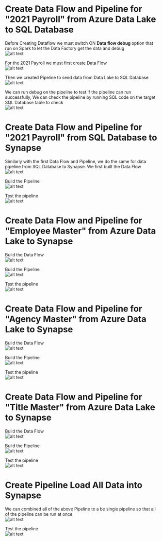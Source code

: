 # Create Data Flow and Pipeline for "2021 Payroll" from Azure Data Lake to SQL Database
Before Creating Dataflow we must switch ON **Data flow debug** option that run on Spark to let the Data Factory get the data and debug </br>
![alt text](https://github.com/NgoDuyVu1993/Data_Engineer_Ass5_Data_Pipeline/blob/main/Create%20Data%20Flows%20and%20Pipelines/image/Turn%20ON%20Dataflow%20debug.jpg)

For the 2021 Payroll we must first create Data Flow </br>
![alt text](https://github.com/NgoDuyVu1993/Data_Engineer_Ass5_Data_Pipeline/blob/main/Create%20Data%20Flows%20and%20Pipelines/image/Create%20Payroll%202021%20Dataflow.jpg)

Then we created Pipeline to send data from Data Lake to SQL Database </br>
![alt text](https://github.com/NgoDuyVu1993/Data_Engineer_Ass5_Data_Pipeline/blob/main/Create%20Data%20Flows%20and%20Pipelines/image/Create%20Pipeline%20for%20Payroll%202021%20to%20SQLDB.jpg)

We can run debug on the pipeline to test if the pipeline can run successfully, We can check the pipeline by running SQL code on the target SQL Database table to check </br>
![alt text](https://github.com/NgoDuyVu1993/Data_Engineer_Ass5_Data_Pipeline/blob/main/Create%20Data%20Flows%20and%20Pipelines/image/Pipeline%202021%20Payrol%20to%20SQLDB%20Run%20Success.jpg)

# Create Data Flow and Pipeline for "2021 Payroll" from SQL Database to Synapse
Similarly with the first Data Flow and Pipeline, we do the same for data pipeline from SQL Database to Synapse. We first built the Data Flow </br>
![alt text](https://github.com/NgoDuyVu1993/Data_Engineer_Ass5_Data_Pipeline/blob/main/Create%20Data%20Flows%20and%20Pipelines/image/Create%20Payroll%20Dataflow%20from%20SQLDB%20to%20Synapse.jpg)

Build the Pipeline </br>
![alt text](https://github.com/NgoDuyVu1993/Data_Engineer_Ass5_Data_Pipeline/blob/main/Create%20Data%20Flows%20and%20Pipelines/image/Create%20Payroll%20Pipeline%20from%20SQLDB%20to%20Synapse.jpg)

Test the pipeline </br>
![alt text](https://github.com/NgoDuyVu1993/Data_Engineer_Ass5_Data_Pipeline/blob/main/Create%20Data%20Flows%20and%20Pipelines/image/Pipeline%20Payroll%20to%20Synapse%20Run%20Success.jpg)
# Create Data Flow and Pipeline for "Employee Master" from Azure Data Lake to Synapse
Build the Data Flow </br>
![alt text](https://github.com/NgoDuyVu1993/Data_Engineer_Ass5_Data_Pipeline/blob/main/Create%20Data%20Flows%20and%20Pipelines/image/Create%20Employee%20Dataflow.jpg)

Build the Pipeline </br>
![alt text](https://github.com/NgoDuyVu1993/Data_Engineer_Ass5_Data_Pipeline/blob/main/Create%20Data%20Flows%20and%20Pipelines/image/Create%20Employee%20Pipeline%20to%20Synapse.jpg)

Test the pipeline </br>
![alt text](https://github.com/NgoDuyVu1993/Data_Engineer_Ass5_Data_Pipeline/blob/main/Create%20Data%20Flows%20and%20Pipelines/image/Pipeline%20Employee%20to%20Synapse%20Run%20Success.jpg)

# Create Data Flow and Pipeline for "Agency Master" from Azure Data Lake to Synapse
Build the Data Flow </br>
![alt text](https://github.com/NgoDuyVu1993/Data_Engineer_Ass5_Data_Pipeline/blob/main/Create%20Data%20Flows%20and%20Pipelines/image/Create%20Agency%20Dataflow.jpg)

Build the Pipeline </br>
![alt text](https://github.com/NgoDuyVu1993/Data_Engineer_Ass5_Data_Pipeline/blob/main/Create%20Data%20Flows%20and%20Pipelines/image/Create%20Agency%20Pipeline%20to%20Synapse.jpg)

Test the pipeline </br>
![alt text](https://github.com/NgoDuyVu1993/Data_Engineer_Ass5_Data_Pipeline/blob/main/Create%20Data%20Flows%20and%20Pipelines/image/Pipeline%20Agency%20to%20Synapse%20Run%20Success.jpg)

# Create Data Flow and Pipeline for "Title Master" from Azure Data Lake to Synapse
Build the Data Flow </br>
![alt text](https://github.com/NgoDuyVu1993/Data_Engineer_Ass5_Data_Pipeline/blob/main/Create%20Data%20Flows%20and%20Pipelines/image/Create%20Title%20Dataflow.jpg)

Build the Pipeline </br>
![alt text](https://github.com/NgoDuyVu1993/Data_Engineer_Ass5_Data_Pipeline/blob/main/Create%20Data%20Flows%20and%20Pipelines/image/Create%20Title%20Pipeline%20to%20Synapse.jpg)

Test the pipeline </br>
![alt text](https://github.com/NgoDuyVu1993/Data_Engineer_Ass5_Data_Pipeline/blob/main/Create%20Data%20Flows%20and%20Pipelines/image/Pipeline%20Title%20to%20Synapse%20Run%20Success.jpg)

# Create Pipeline Load All Data into Synapse
We can combined all of the above Pipeline to a be single pipeline so that all of the pipeline can be run at once </br>
![alt text](https://github.com/NgoDuyVu1993/Data_Engineer_Ass5_Data_Pipeline/blob/main/Create%20Data%20Flows%20and%20Pipelines/image/Create%20Pipeline%20Load%20All%20Data%20into%20Synapse.jpg)

Test the pipeline </br>
![alt text](https://github.com/NgoDuyVu1993/Data_Engineer_Ass5_Data_Pipeline/blob/main/Create%20Data%20Flows%20and%20Pipelines/image/Pipeline%20Load%20All%20Data%20into%20Synapse%20Run%20Success.jpg)